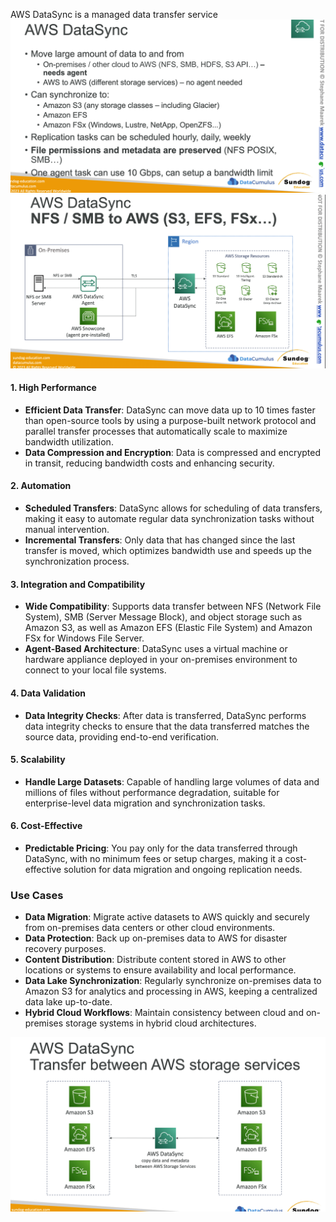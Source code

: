 AWS DataSync is a managed data transfer service 
![alt text](image-8.png)
![alt text](image-9.png)
#### 1. **High Performance**
- **Efficient Data Transfer**: DataSync can move data up to 10 times faster than open-source tools by using a purpose-built network protocol and parallel transfer processes that automatically scale to maximize bandwidth utilization.
- **Data Compression and Encryption**: Data is compressed and encrypted in transit, reducing bandwidth costs and enhancing security.

#### 2. **Automation**
- **Scheduled Transfers**: DataSync allows for scheduling of data transfers, making it easy to automate regular data synchronization tasks without manual intervention.
- **Incremental Transfers**: Only data that has changed since the last transfer is moved, which optimizes bandwidth use and speeds up the synchronization process.

#### 3. **Integration and Compatibility**
- **Wide Compatibility**: Supports data transfer between NFS (Network File System), SMB (Server Message Block), and object storage such as Amazon S3, as well as Amazon EFS (Elastic File System) and Amazon FSx for Windows File Server.
- **Agent-Based Architecture**: DataSync uses a virtual machine or hardware appliance deployed in your on-premises environment to connect to your local file systems.

#### 4. **Data Validation**
- **Data Integrity Checks**: After data is transferred, DataSync performs data integrity checks to ensure that the data transferred matches the source data, providing end-to-end verification.

#### 5. **Scalability**
- **Handle Large Datasets**: Capable of handling large volumes of data and millions of files without performance degradation, suitable for enterprise-level data migration and synchronization tasks.

#### 6. **Cost-Effective**
- **Predictable Pricing**: You pay only for the data transferred through DataSync, with no minimum fees or setup charges, making it a cost-effective solution for data migration and ongoing replication needs.

### Use Cases
- **Data Migration**: Migrate active datasets to AWS quickly and securely from on-premises data centers or other cloud environments.
- **Data Protection**: Back up on-premises data to AWS for disaster recovery purposes.
- **Content Distribution**: Distribute content stored in AWS to other locations or systems to ensure availability and local performance.
- **Data Lake Synchronization**: Regularly synchronize on-premises data to Amazon S3 for analytics and processing in AWS, keeping a centralized data lake up-to-date.
- **Hybrid Cloud Workflows**: Maintain consistency between cloud and on-premises storage systems in hybrid cloud architectures.

![alt text](image-10.png)
